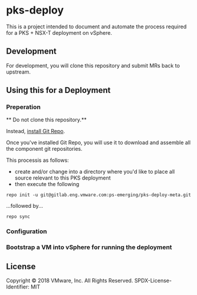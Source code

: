 # pks-deploy

This is a project intended to document and automate the process required for a PKS + NSX-T deployment on vSphere.

## Development

For development, you will clone this repository and submit MRs back to upstream.

## Using this for a Deployment

### Preperation

** Do not clone this repository.** 

Instead, [install Git Repo](https://source.android.com/source/downloading#installing-repo).

Once you've installed Git Repo, you will use it to download and assemble all the component git repositories.

This processis as follows:

* create and/or change into a directory where you'd like to place all source relevant to this PKS deployment
* then execute the following

`repo init -u git@gitlab.eng.vmware.com:ps-emerging/pks-deploy-meta.git`

...followed by...

`repo sync`

### Configuration

### Bootstrap a VM into vSphere for running the deployment

## License

Copyright © 2018 VMware, Inc. All Rights Reserved.
SPDX-License-Identifier: MIT
